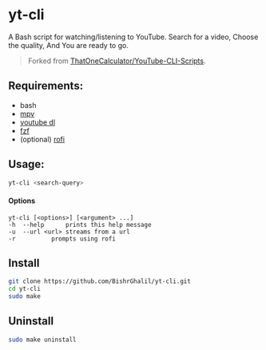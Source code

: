 # yt-cli
A Bash script for watching/listening to YouTube.
Search for a video, Choose the quality, And You are ready to go.

> Forked from [ThatOneCalculator/YouTube-CLI-Scripts](https://github.com/ThatOneCalculator/YouTube-CLI-Scripts).

## Requirements:
- bash
- [mpv](https://github.com/mpv-player/mpv)
- [youtube dl](https://github.com/ytdl-org/youtube-dl)
- [fzf](https://github.com/junegunn/fzf)
- (optional) [rofi](https://github.com/davatorium/rofi)

## Usage:
```bash
yt-cli <search-query>
```
#### Options
```
yt-cli [<options>] [<argument> ...]
-h	--help		prints this help message
-u	--url <url>	streams from a url
-r 			prompts using rofi
```

## Install

```bash
git clone https://github.com/BishrGhalil/yt-cli.git
cd yt-cli
sudo make
```

## Uninstall
```bash
sudo make uninstall
```
